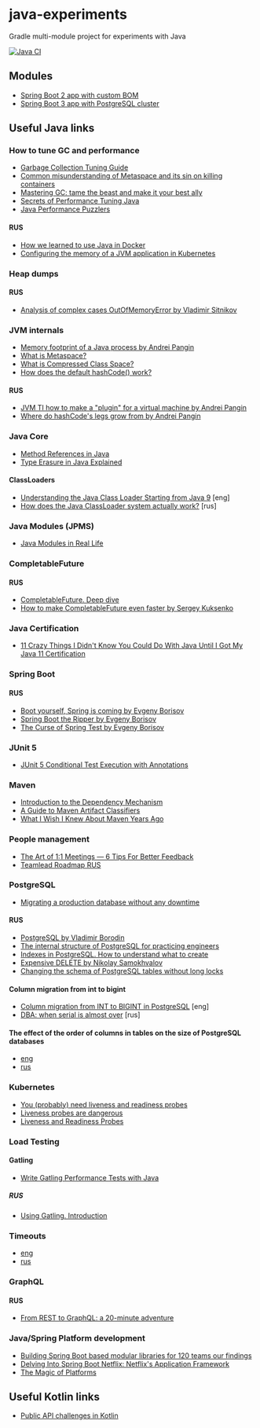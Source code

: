 # java-experiments
Gradle multi-module project for experiments with Java

[![Java CI](https://github.com/mfvanek/java-experiments/actions/workflows/gradle.yml/badge.svg)](https://github.com/mfvanek/java-experiments/actions/workflows/gradle.yml)

## Modules
* [Spring Boot 2 app with custom BOM](spring-boot-2-app-example%2FREADME.md)
* [Spring Boot 3 app with PostgreSQL cluster](spring-boot-app-example%2FREADME.md)

## Useful Java links
### How to tune GC and performance
* [Garbage Collection Tuning Guide](https://docs.oracle.com/javase/8/docs/technotes/guides/vm/gctuning/toc.html)
* [Common misunderstanding of Metaspace and its sin on killing containers](https://masteranyfield.com/2021/05/12/common-misunderstanding-of-metaspace-and-its-sin-on-killing-containers/)
* [Mastering GC: tame the beast and make it your best ally](https://www.youtube.com/watch?v=oFhGtshu4ww)
* [Secrets of Performance Tuning Java](https://www.youtube.com/watch?v=wApqCjHWF8Q)
* [Java Performance Puzzlers](https://www.youtube.com/watch?v=wgQBz2Ldhvk)

#### RUS
* [How we learned to use Java in Docker](https://habr.com/ru/companies/hh/articles/450954/)
* [Configuring the memory of a JVM application in Kubernetes](https://habr.com/ru/companies/domclick/articles/691240/)

### Heap dumps
#### RUS
* [Analysis of complex cases OutOfMemoryError by Vladimir Sitnikov](https://www.youtube.com/watch?v=OE3wowy29mg)

### JVM internals
* [Memory footprint of a Java process by Andrei Pangin](https://www.youtube.com/watch?v=c755fFv1Rnk)
* [What is Metaspace?](https://stuefe.de/posts/metaspace/what-is-metaspace/)
* [What is Compressed Class Space?](https://stuefe.de/posts/metaspace/what-is-compressed-class-space/)
* [How does the default hashCode() work?](https://srvaroa.github.io/jvm/java/openjdk/biased-locking/2017/01/30/hashCode.html)

#### RUS
* [JVM TI how to make a "plugin" for a virtual machine by Andrei Pangin](https://www.youtube.com/watch?v=aiuKiE5-0g4)
* [Where do hashCode's legs grow from by Andrei Pangin](https://habr.com/ru/articles/165683/)

### Java Core
* [Method References in Java](https://www.baeldung.com/java-method-references)
* [Type Erasure in Java Explained](https://www.baeldung.com/java-type-erasure)

#### ClassLoaders
* [Understanding the Java Class Loader Starting from Java 9](https://sergiomartinrubio.com/articles/understanding-the-java-class-loader-starting-from-java-9/) [eng]
* [How does the Java ClassLoader system actually work?](https://habr.com/ru/articles/748758/) [rus]

### Java Modules (JPMS)
* [Java Modules in Real Life](https://www.youtube.com/watch?v=UqnwQp1uHuY)

### CompletableFuture
#### RUS
* [CompletableFuture. Deep dive](https://habr.com/ru/articles/784144/)
* [How to make CompletableFuture even faster by Sergey Kuksenko](https://www.youtube.com/watch?v=W7iK74YA5NM)

### Java Certification
* [11 Crazy Things I Didn't Know You Could Do With Java Until I Got My Java 11 Certification](https://www.youtube.com/watch?v=J3dqRwNQONE)

### Spring Boot
#### RUS
* [Boot yourself, Spring is coming by Evgeny Borisov](https://www.youtube.com/watch?v=yy43NOreJG4)
* [Spring Boot the Ripper by Evgeny Borisov](https://www.youtube.com/watch?v=zEdHFXr9D9Y)
* [The Curse of Spring Test by Evgeny Borisov](https://www.youtube.com/watch?v=7mZqJShu_3c)

### JUnit 5
* [JUnit 5 Conditional Test Execution with Annotations](https://www.baeldung.com/junit-5-conditional-test-execution)

### Maven
* [Introduction to the Dependency Mechanism](https://maven.apache.org/guides/introduction/introduction-to-dependency-mechanism.html)
* [A Guide to Maven Artifact Classifiers](https://www.baeldung.com/maven-artifact-classifiers)
* [What I Wish I Knew About Maven Years Ago](https://www.youtube.com/watch?v=F3UA1Xt3jWE)

### People management
* [The Art of 1:1 Meetings — 6 Tips For Better Feedback](https://betterprogramming.pub/the-art-of-1-1-meetings-6-tips-for-better-feedback-8b80eb59b210)
* [Teamlead Roadmap RUS](https://tlroadmap.io/)

### PostgreSQL
* [Migrating a production database without any downtime](https://teamplify.com/blog/zero-downtime-DB-migrations/)

#### RUS
* [PostgreSQL by Vladimir Borodin](https://www.youtube.com/watch?v=ejLzS6rVpkk)
* [The internal structure of PostgreSQL for practicing engineers](https://www.youtube.com/watch?v=jGOkSerUPw4)
* [Indexes in PostgreSQL. How to understand what to create](https://www.youtube.com/watch?v=ju9F8OvnL4E)
* [Expensive DELETE by Nikolay Samokhvalov](https://habr.com/ru/articles/523536/)
* [Changing the schema of PostgreSQL tables without long locks](https://habr.com/ru/companies/yandex/articles/435880/)

#### Column migration from int to bigint
* [Column migration from INT to BIGINT in PostgreSQL](https://zemanta.github.io/2021/08/25/column-migration-from-int-to-bigint-in-postgresql/) [eng]
* [DBA: when serial is almost over](https://habr.com/ru/companies/tensor/articles/547740/) [rus]

#### The effect of the order of columns in tables on the size of PostgreSQL databases
* [eng](https://www.2ndquadrant.com/en/blog/on-rocks-and-sand/)
* [rus](https://habr.com/ru/articles/756074/)

### Kubernetes
* [You (probably) need liveness and readiness probes](https://developers.redhat.com/blog/2020/11/10/you-probably-need-liveness-and-readiness-probes)
* [Liveness probes are dangerous](https://srcco.de/posts/kubernetes-liveness-probes-are-dangerous.html)
* [Liveness and Readiness Probes](https://cloud.redhat.com/blog/liveness-and-readiness-probes)

### Load Testing
#### Gatling
* [Write Gatling Performance Tests with Java](https://rieckpil.de/write-gatling-performance-tests-with-java/)

##### RUS
* [Using Gatling. Introduction](https://habr.com/ru/companies/tinkoff/articles/655341/)

### Timeouts
* [eng](https://engineering.zalando.com/posts/2023/07/all-you-need-to-know-about-timeouts.html)
* [rus](https://habr.com/ru/articles/755750/)

### GraphQL

#### RUS
* [From REST to GraphQL: a 20-minute adventure](https://www.youtube.com/watch?v=90Ul1zDNMYA)

### Java/Spring Platform development
* [Building Spring Boot based modular libraries for 120 teams our findings](https://www.youtube.com/watch?v=7ji6DQ6COx0)
* [Delving Into Spring Boot Netflix: Netflix's Application Framework](https://www.youtube.com/watch?v=by-G0WX-LHA)
* [The Magic of Platforms](https://platformengineering.org/talks-library/the-magic-of-platforms)

## Useful Kotlin links
* [Public API challenges in Kotlin](https://jakewharton.com/public-api-challenges-in-kotlin/)
